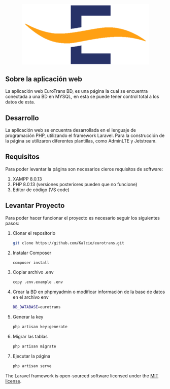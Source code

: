 <p align="center"><a href="" target="_blank"><img src="/public/vendor/adminlte/dist/img/LogoTrasparente.png" width="400"></a></p>

## Sobre la aplicación web

La aplicación web EuroTrans BD, es una página la cual se encuentra conectada a una BD en MYSQL, en esta se puede tener control total a los datos de esta.

## Desarrollo

La aplicación web se encuentra desarrollada en el lenguaje de programación PHP, utilizando el framework Laravel. Para la construcción de la página se utilizaron diferentes plantillas, como AdminLTE y Jetstream.

## Requisitos
Para poder levantar la página son necesarios cieros requisitos de software:
1. XAMPP 8.0.13
2. PHP 8.0.13 (versiones posteriores pueden que no funcione)
4. Editor de código (VS code)

## Levantar Proyecto

Para poder hacer funcionar el proyecto es necesario seguir los siguientes pasos:

1. Clonar el repositorio 
   ```sh
   git clone https://github.com/Kalcio/eurotrans.git
   ```
2. Instalar Composer
   ```sh
   composer install
   ```
3. Copiar archivo .env
   ```sh
   copy .env.example .env
   ```
4. Crear la BD en phpmyadmin o modificar información de la base de datos en el archivo env
   ```sh
   DB_DATABASE=eurotrans
   ```
5. Generar la key
   ```sh
   php artisan key:generate
   ```
6. Migrar las tablas
   ```sh
   php artisan migrate
   ```
6. Ejecutar la página
   ```sh
   php artisan serve
   ```

The Laravel framework is open-sourced software licensed under the [MIT license](https://opensource.org/licenses/MIT).
